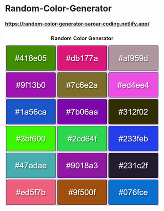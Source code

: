 # Random-Color-Generator


### https://random-color-generator-saroar-coding.netlify.app/


<img src="https://github.com/Saroar-Islam/Random-Color-Generator/blob/main/Random-Color-Generator.jpg?raw=true" >
